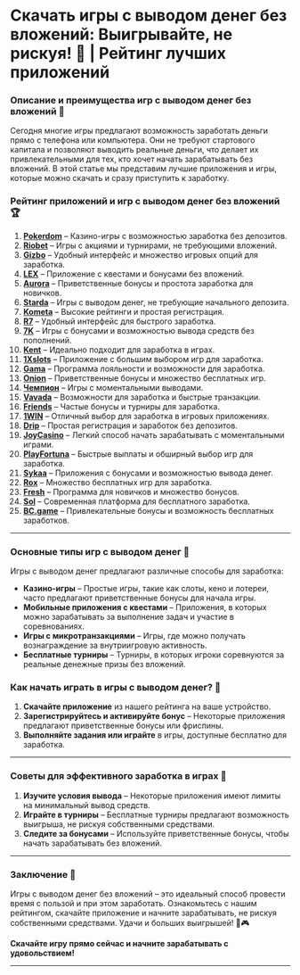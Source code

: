 # Скачать игры с выводом денег без вложений: Выигрывайте, не рискуя! 🤑 | Рейтинг лучших приложений  

### Описание и преимущества игр с выводом денег без вложений 🎯

Сегодня многие игры предлагают возможность заработать деньги прямо с телефона или компьютера. Они не требуют стартового капитала и позволяют выводить реальные деньги, что делает их привлекательными для тех, кто хочет начать зарабатывать без вложений. В этой статье мы представим лучшие приложения и игры, которые можно скачать и сразу приступить к заработку.

### Рейтинг приложений и игр с выводом денег без вложений 🏆

1. **[Pokerdom](https://brandplay.link/4k77v2yx)** – Казино-игры с возможностью заработка без депозитов.
2. **[Riobet](https://brandplay.link/7xBLTPyj)** – Игры с акциями и турнирами, не требующими вложений.
3. **[Gizbo](https://brandplay.link/bprXw4YV)** – Удобный интерфейс и множество игровых опций для заработка.
4. **[LEX](https://brandplay.link/zW4hdDFV)** – Приложение с квестами и бонусами без вложений.
5. **[Aurora](https://10trafic-stat2.com/click/668546556bcc6313411604bd/6766/13032/subaccount)** – Приветственные бонусы и простота заработка для новичков.
6. **[Starda](https://brandplay.link/fB7xwRFL)** – Игры с выводом денег, не требующие начального депозита.
7. **[Kometa](https://brandplay.link/8ZymQJV8)** – Высокие рейтинги и простая регистрация.
8. **[R7](https://brandplay.link/bMd3Yjsw)** – Удобный интерфейс для быстрого заработка.
9. **[7K](https://brandplay.link/BvQyFShp)** – Игры с бонусами и возможностью вывода средств без пополнений.
10. **[Kent](https://brandplay.link/Fv2WP3js)** – Идеально подходит для заработка в играх.
11. **[1Xslots](https://brandplay.link/hSB1khtr)** – Приложение с большим выбором игр для заработка.
12. **[Gama](https://brandplay.link/j6NMKsDz)** – Программа лояльности и возможности для заработка.
13. **[Onion](https://brandplay.link/zBGRVpQ9)** – Приветственные бонусы и множество бесплатных игр.
14. **[Чемпион](https://temon-gter.cfd/go/lRq?p80412p304504pcc44t17455)** – Игры с моментальными выводами.
15. **[Vavada](https://vavadapartner.pro/?promo=ea5c9275-6854-4505-94fc-95ab18221945-linkb2)** – Возможности для заработка и быстрые транзакции.
16. **[Friends](https://gofriends.vc/linkb2)** – Частые бонусы и турниры для заработка.
17. **[1WIN](https://brandplay.link/smXVpBbG)** – Отличный выбор для заработка в игровых приложениях.
18. **[Drip](https://drp-ircp01.com/c07e6a3db)** – Простая регистрация и заработок без депозитов.
19. **[JoyCasino](https://rpc30.call2me.pro/?/ru/registration?apkpop=0&partner=p24970p3291217pc98f)** – Легкий способ начать зарабатывать с моментальными играми.
20. **[PlayFortuna](https://fortunapromo.net/alt/playfortuna/registration?0dc4a9362a71feb7e3f165fb8e766f70)** – Быстрые выплаты и обширный выбор игр для заработка.
21. **[Sykaa](https://s-two-way.com/?source=linkb2&pid=30697)** – Приложения с бонусами и возможностью вывода денег.
22. **[Rox](https://rox-pvwfpjgcxe.com/cb1ee18a5)** – Множество бесплатных игр для заработка.
23. **[Fresh](https://fresh-eumwkxwao.com/c3f7b485d)** – Программа для новичков и множество бонусов.
24. **[Sol](https://sol-mmtdzfbaco.com/cb2415bca)** – Современная платформа для бесплатного заработка.
25. **[BC.game](https://partnerbcgame.com/dcc53d441)** – Привлекательные бонусы и возможность бесплатных заработков.

---

### Основные типы игр с выводом денег 🎲

Игры с выводом денег предлагают различные способы для заработка:

- **Казино-игры** – Простые игры, такие как слоты, кено и лотереи, часто предлагают приветственные бонусы для начала игры.
- **Мобильные приложения с квестами** – Приложения, в которых можно зарабатывать за выполнение задач и участие в соревнованиях.
- **Игры с микротранзакциями** – Игры, где можно получать вознаграждение за внутриигровую активность.
- **Бесплатные турниры** – Турниры, в которых игроки соревнуются за реальные денежные призы без вложений.

### Как начать играть в игры с выводом денег? 📱

1. **Скачайте приложение** из нашего рейтинга на ваше устройство.
2. **Зарегистрируйтесь и активируйте бонус** – Некоторые приложения предлагают приветственные бонусы или фриспины.
3. **Выполняйте задания или играйте** в игры, доступные бесплатно для заработка.

---

### Советы для эффективного заработка в играх 🎯

1. **Изучите условия вывода** – Некоторые приложения имеют лимиты на минимальный вывод средств.
2. **Играйте в турниры** – Бесплатные турниры предлагают возможность выигрыша, не рискуя собственными средствами.
3. **Следите за бонусами** – Используйте приветственные бонусы, чтобы начать зарабатывать без вложений.

---

### Заключение 📝

Игры с выводом денег без вложений – это идеальный способ провести время с пользой и при этом заработать. Ознакомьтесь с нашим рейтингом, скачайте приложение и начните зарабатывать, не рискуя собственными средствами. Удачи и больших выигрышей! 💸🎮

**Скачайте игру прямо сейчас и начните зарабатывать с удовольствием!**

---
